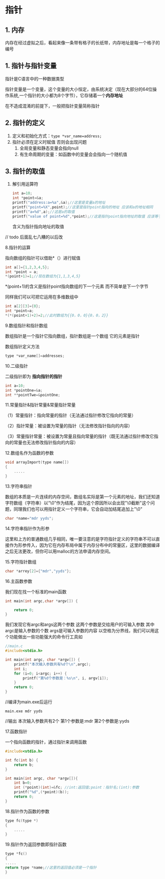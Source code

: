 # 指针

## 1. 内存

内存在经过虚拟之后，看起来像一条带有格子的长纸带，内存地址是每一个格子的编号

## 1. 指针与指针变量

指针是C语言中的一种数据类型

指针变量是一个变量，这个变量的大小恒定，由系统决定（现在大部分的64位操作系统,一个指针的大小都为8个字节），它存储着一个**内存地址**

在不造成混淆的前提下，一般把指针变量简称指针

## 2. 指针的定义

1. 定义和初始化方式：`type *var_name=address;`
2. 指针必须在定义时赋值 否则会出现问题
    1. 全局变量和静态变量会指向null
    2. 有生命周期的变量：如函数中的变量会会指向一个随机值

## 3. 指针的取值

1. 解引用运算符

    ```c
    int a=10;
    int *point=&a;
    printf("address:a=%a",&a);//这里是变量a的地址
    printf("point=%X",point);//这里是指针point指向的地址 应该和a的地址相同
    printf("a=%d",a);//这是a的取值
    printf("value of point=%d",*point);//这是指针point指向地址的取值 应该等于a
    ```

   含义为指针指向地址的取值

// todo 后面乱七八糟的以后改

8.指针的运算

指向数组的指针可以借助*（）进行赋值

```c
int a[]={1,2,3,4,5};
int *point = a;
*(point+1)=1;//现在数组为{1,1,3,4,5}
```

*(point+1)的含义是指针point指向数组的下一个元素 而不简单是下一个字节

同样我们可以可把它运用在多维数组中

```c
int a[2][3]={0};
int *point=a;
*(*(point+1)+2)=2;//此时数组为{{0，0，0}{0，0，2}}
```

9.数组指针和指针数组

数组指针是一个指针它指向数组，指针数组是一个数组 它的元素是指针

数组指针定义方法

```c
type *var_name[]=addresses;
```

10.二级指针

二级指针即为 **指向指针的指针**

```c
int a=10;
int *pointOne=&a;
int **pointTwe=&pointOne;
```

11.常量指针&指针常量&常量指针常量

（1）常量指针：指向常量的指针（无法通过指针修改它指向的常量）

（2）指针常量：被设置为常量的指针（无法修改指针指向的内容）

（3）常量指针常量：被设置为常量且指向常量的指针（既无法通过指针修改它指向的常量也无法修改指针指向的内容）

12.数组名作为函数的参数

```c
void arrayImport(type name[])
{
    .....
}
```

13.字符串指针

数组的本质是一片连续的内存空间，数组名实际是第一个元素的地址，我们还知道字符数组（字符串）以“\0”作为结尾，因为这个原因所以会出现"\0截断"这个问题，同理我们也可以用指针定义一个字符串，它会自动加结尾追加上"\0"

```c
char *name="mdr yyds";
```

14.字符串指针作为形参

这里和上方的普通数组几乎相同，唯一要注意的是字符指针定义的字符串不可以直接作为形参传入，因为它在内存布局中属于内存分布中的常量区，这里的数据编译之后无法更改，但你可以用malloc的方法申请内存空间。

15.字符指针数组

```c
char *arrey[2]={"mdr","yyds"};
```

16.主函数参数

我们现在找一个标准的main函数

```c
int main(int argc,char *argv[]) {

    return 0;
}
```

我们发现它有argc和args这两个参数 这两个参数是交给用户的可输入参数 其中argc是输入参数的个数 args是可输入参数的内容 以空格为分界线，我们可以用这个功能做出一些功能强大的命令行工具如

```c
//main.c
#include<stdio.h>

int main(int argc, char *argv[]) {
    printf("本次输入参数共有%d个\n",argc);
    int i;
    for (i=0; i<argc; i++) {
        printf("第%d个参数是：%s\n", i, argv[i]);
    }
    return 0;
}
```

//编译为main.exe后运行

```shell
main.exe mdr yyds
```

//输出
本次输入参数共有2个
第1个参数是:mdr
第2个参数是:yyds

17.函数指针

一个指向函数的指针，通过指针来调用函数

```c
#include<stdio.h>

int fc(int b) {
    return b;
}

int main(int argc, char *argv[]){  
    int b=0;
    int (*point)(int)=&fc; //int:返回值;point：指针名;(int):参数
    printf("%d",(*point)(b));
    return 0;
}
```

18.指针作为函数的参数

```c
type fc(type *)
{
    .....
}
```

19.指针作为返回参数即指针函数

```c
type *fc()
{
.....
return type *name;//这里的返回值必须是一个指针
}
```
